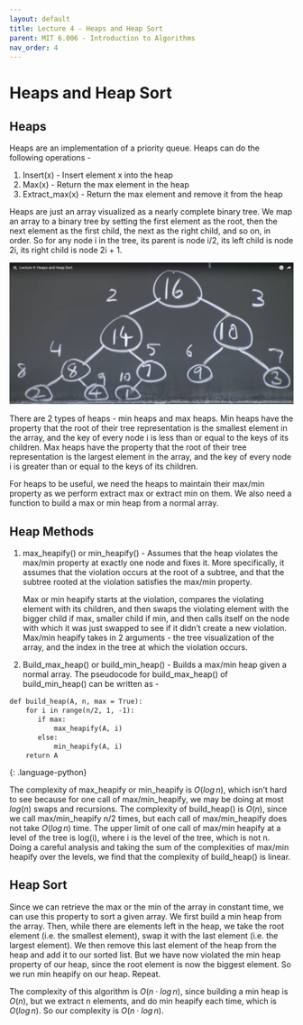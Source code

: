 ```yaml
---
layout: default
title: Lecture 4 - Heaps and Heap Sort
parent: MIT 6.006 - Introduction to Algorithms
nav_order: 4
---
```


# Heaps and Heap Sort
## Heaps
Heaps are an implementation of a priority queue. Heaps can do the following operations -
1. Insert(x) - Insert element x into the heap
2. Max(x) - Return the max element in the heap
3. Extract_max(x) - Return the max element and remove it from the heap

Heaps are just an array visualized as a nearly complete binary tree. We map an array to a binary tree by setting the first element as the root, then the next element as the first child, the next as the right child, and so on, in order. So for any node i in the tree, its parent is node i/2, its left child is node 2i, its right child is node 2i + 1.

![Heap representation of an array](./media/lec4-1.png)

There are 2 types of heaps - min heaps and max heaps. Min heaps have the property that the root of their tree representation is the smallest element in the array, and the key of every node i is less than or equal to the keys of its children. Max heaps have the property that the root of their tree representation is the largest element in the array, and the key of every node i is greater than or equal to the keys of its children.

For heaps to be useful, we need the heaps to maintain their max/min property as we perform extract max or extract min on them. We also need a function to build a max or min heap from a normal array.

## Heap Methods
1. max_heapify() or min_heapify() - Assumes that the heap violates the max/min property at exactly one node and fixes it. More specifically, it assumes that the violation occurs at the root of a subtree, and that the subtree rooted at the violation satisfies the max/min property.

    Max or min heapify starts at the violation, compares the violating element with its children, and then swaps the violating element with the bigger child if max, smaller child if min, and then calls itself on the node with which it was just swapped to see if it didn’t create a new violation. Max/min heapify takes in 2 arguments - the tree visualization of the array, and the index in the tree at which the violation occurs.

2. Build_max_heap() or build_min_heap() - Builds a max/min heap given a normal array. The pseudocode for build_max_heap() of build_min_heap() can be written as -

~~~
def build_heap(A, n, max = True):
    for i in range(n/2, 1, -1):
       if max:
           max_heapify(A, i)
       else:
           min_heapify(A, i)
    return A
~~~
{: .language-python}

The complexity of max_heapify or min_heapify is $O(log\,n)$, which isn’t hard to see because for one call of max/min_heapify, we may be doing at most $log(n)$ swaps and recursions. The complexity of build_heap() is $O(n)$, since we call max/min_heapify n/2 times, but each call of max/min_heapify does not take $O(log\,n)$ time. The upper limit of one call of max/min heapify at a level of the tree is log(i), where i is the level of the tree, which is not n. Doing a careful analysis and taking the sum of the complexities of max/min heapify over the levels, we find that the complexity of build_heap() is linear.

## Heap Sort
Since we can retrieve the max or the min of the array in constant time, we can use this property to sort a given array. We first build a min heap from the array. Then, while there are elements left in the heap, we take the root element (i.e. the smallest element), swap it with the last element (i.e. the largest element). We then remove this last element of the heap from the heap and add it to our sorted list. But we have now violated the min heap property of our heap, since the root element is now the biggest element. So we run min heapify on our heap. Repeat.

The complexity of this algorithm is $O(n \cdot log\,n)$, since building a min heap is $O(n)$, but we extract n elements, and do min heapify each time, which is $O(log\,n)$. So our complexity is $O(n \cdot log\,n)$.
